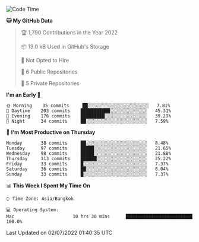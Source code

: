 <!--START_SECTION:waka-->
![Code Time](http://img.shields.io/badge/Code%20Time-0%20secs-blue)

**🐱 My GitHub Data** 

> 🏆 1,790 Contributions in the Year 2022
 > 
> 📦 13.0 kB Used in GitHub's Storage 
 > 
> 🚫 Not Opted to Hire
 > 
> 📜 6 Public Repositories 
 > 
> 🔑 5 Private Repositories  
 > 
**I'm an Early 🐤** 

```text
🌞 Morning    35 commits     ██░░░░░░░░░░░░░░░░░░░░░░░   7.81% 
🌆 Daytime    203 commits    ███████████░░░░░░░░░░░░░░   45.31% 
🌃 Evening    176 commits    █████████░░░░░░░░░░░░░░░░   39.29% 
🌙 Night      34 commits     ██░░░░░░░░░░░░░░░░░░░░░░░   7.59%

```
📅 **I'm Most Productive on Thursday** 

```text
Monday       38 commits     ██░░░░░░░░░░░░░░░░░░░░░░░   8.48% 
Tuesday      97 commits     █████░░░░░░░░░░░░░░░░░░░░   21.65% 
Wednesday    98 commits     █████░░░░░░░░░░░░░░░░░░░░   21.88% 
Thursday     113 commits    ██████░░░░░░░░░░░░░░░░░░░   25.22% 
Friday       33 commits     █░░░░░░░░░░░░░░░░░░░░░░░░   7.37% 
Saturday     36 commits     ██░░░░░░░░░░░░░░░░░░░░░░░   8.04% 
Sunday       33 commits     █░░░░░░░░░░░░░░░░░░░░░░░░   7.37%

```


📊 **This Week I Spent My Time On** 

```text
⌚︎ Time Zone: Asia/Bangkok

💻 Operating System: 
Mac                      10 hrs 30 mins      █████████████████████████   100.0%

```


 Last Updated on 02/07/2022 01:40:35 UTC
<!--END_SECTION:waka-->